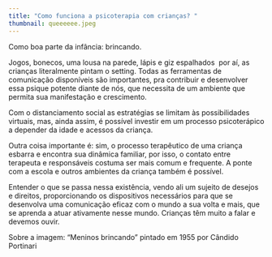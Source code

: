```yaml
---
title: "Como funciona a psicoterapia com crianças? "
thumbnail: queeeeee.jpeg
---
```

<!--StartFragment-->

Como boa parte da infância: brincando. 



Jogos, bonecos, uma lousa na parede, lápis e giz espalhados  por aí, as crianças literalmente pintam o setting. Todas as ferramentas de comunicação disponíveis são importantes, pra contribuir e desenvolver essa psique potente diante de nós, que necessita de um ambiente que permita sua manifestação e crescimento.



Com o distanciamento social as estratégias se limitam às possibilidades virtuais, mas, ainda assim, é possível investir em um processo psicoterápico a depender da idade e acessos da criança.



Outra coisa importante é: sim, o processo terapêutico de uma criança esbarra e encontra sua dinâmica familiar, por isso, o contato entre terapeuta e responsáveis costuma ser mais comum e frequente. A ponte com a escola e outros ambientes da criança também é possível. 



Entender o que se passa nessa existência, vendo ali um sujeito de desejos e direitos, proporcionando os dispositivos necessários para que se desenvolva uma comunicação eficaz com o mundo a sua volta e mais, que se aprenda a atuar ativamente nesse mundo. Crianças têm muito a falar e devemos ouvir. 



Sobre a imagem: “Meninos brincando” pintado em 1955 por Cândido Portinari



<!--EndFragment-->